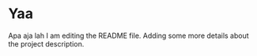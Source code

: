 # Yaa
Apa aja lah
I am editing the README file. Adding some more details about the project description.

